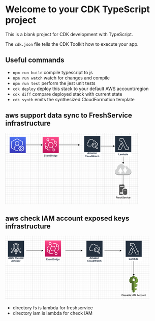 # Welcome to your CDK TypeScript project

This is a blank project for CDK development with TypeScript.

The `cdk.json` file tells the CDK Toolkit how to execute your app.

## Useful commands

* `npm run build`   compile typescript to js
* `npm run watch`   watch for changes and compile
* `npm run test`    perform the jest unit tests
* `cdk deploy`      deploy this stack to your default AWS account/region
* `cdk diff`        compare deployed stack with current state
* `cdk synth`       emits the synthesized CloudFormation template

## aws support data sync to FreshService infrastructure
![fff](./imeage/1.png)



## aws check IAM account exposed keys infrastructure
![fff](./imeage/2.png)


- directory fs is lambda for freshservice
- directory iam is lambda for check IAM


